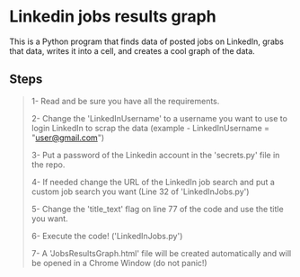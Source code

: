 # Linkedin jobs results graph

This is a Python program that finds data of posted jobs on LinkedIn, grabs that data, writes it into a cell, and creates a cool graph of the data.

## Steps

>1- Read and be sure you have all the requirements.
>
>2- Change the 'LinkedInUsername' to a username you want to use to login  LinkedIn to scrap the data (example - LinkedInUsername = "user@gmail.com")
>
>3- Put a password of the Linkedin account in the 'secrets.py' file in the repo.
>
>4- If needed change the URL of the LinkedIn job search and put a custom job search you want (Line 32 of 'LinkedInJobs.py')
>
>5- Change the 'title_text' flag on line 77 of the code and use the title you want.
>
>6- Execute the code! ('LinkedInJobs.py')
>
>7- A 'JobsResultsGraph.html' file will be created automatically and will be opened in a Chrome Window (do not panic!)
